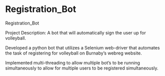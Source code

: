 # Registration_Bot
Registration_Bot

Project Description: A bot that will automatically sign the user up for volleyball.

Developed a python bot that utilizes a Selenium web-driver that automates the task of registering for volleyball on Burnaby’s webreg website.

Implemented multi-threading to allow multiple bot’s to be running simultaneously to allow for multiple users to be registered simultaneously.

